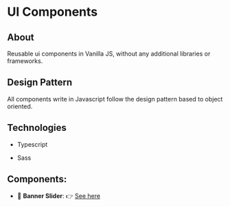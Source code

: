 # UI Components

## About

Reusable ui components in Vanilla JS, without any additional libraries or frameworks.
## Design Pattern

All components write in Javascript follow the design pattern based to object oriented. 
## Technologies

* Typescript

* Sass
## Components:

* :link: __Banner Slider__: :point_right: [See here](code/client/src/js/slider/)
